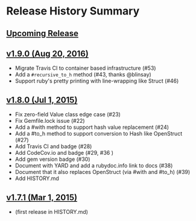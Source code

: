 # Release History Summary

## [Upcoming Release](http://github.com/tcrayford/Values/compare/v1.9.0...master)

## [v1.9.0 (Aug 20, 2016)](http://github.com/tcrayford/Values/compare/v1.8.0...v1.9.0)

  - Migrate Travis CI to container based infrastructure (#53)
  - Add a `#recursive_to_h` method (#43, thanks @blinsay)
  - Support ruby's pretty printing with line-wrapping like Struct (#46)

## [v1.8.0 (Jul 1, 2015)](http://github.com/tcrayford/Values/compare/v1.7.1...v1.8.0)

  - Fix zero-field Value class edge case (#23)
  - Fix Gemfile.lock issue (#22)
  - Add a #with method to support hash value replacement (#24)
  - Add a #to_h method to support conversion to Hash like OpenStruct (#27)
  - Add Travis CI and badge (#28)
  - Add CodeCov.io and badge (#29, #36 )
  - Add gem version badge (#30)
  - Document with YARD and add a rubydoc.info link to docs (#38)
  - Document that it also replaces OpenStruct (via #with and #to_h) (#39)
  - Add HISTORY.md

## [v1.7.1 (Mar 1, 2015)](https://github.com/tcrayford/Values/commits/v1.7.1)

  - (first release in HISTORY.md)
